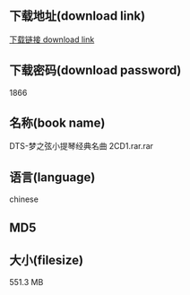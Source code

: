 ## 下载地址(download link)
[下载链接 download link](https://tutu365.netlify.app/?s=DTS-%E6%A2%A6%E4%B9%8B%E5%BC%A6%E5%B0%8F%E6%8F%90%E7%90%B4%E7%BB%8F%E5%85%B8%E5%90%8D%E6%9B%B2+2CD1.rar)

## 下载密码(download password)
1866

## 名称(book name)
DTS-梦之弦小提琴经典名曲 2CD1.rar.rar

## 语言(language)
chinese

## MD5


## 大小(filesize)
551.3 MB
